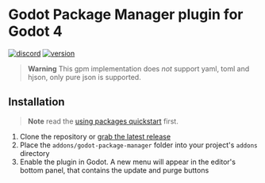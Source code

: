 # Godot Package Manager plugin for Godot 4

[![discord](https://img.shields.io/discord/853476898071117865?label=chat&logo=discord&style=for-the-badge&logoColor=white)](https://discord.gg/6mcdWWBkrr "Chat on Discord")
[![version](https://img.shields.io/badge/4.x-blue?logo=godot-engine&logoColor=white&label=godot&style=for-the-badge)](https://godotengine.org "Made for godot")

> **Warning** This gpm implementation does _not_ support yaml, toml and hjson, only pure json is supported.

## Installation

> **Note** read the [using packages quickstart](https://github.com/godot-package-manager#using-packages-quickstart) first.

1. Clone the repository or [grab the latest release](https://github.com/godot-package-manager/godot-plugin/releases/latest)
2. Place the `addons/godot-package-manager` folder into your project's `addons` directory
3. Enable the plugin in Godot. A new menu will appear in the editor's bottom panel, that contains the update and purge buttons
